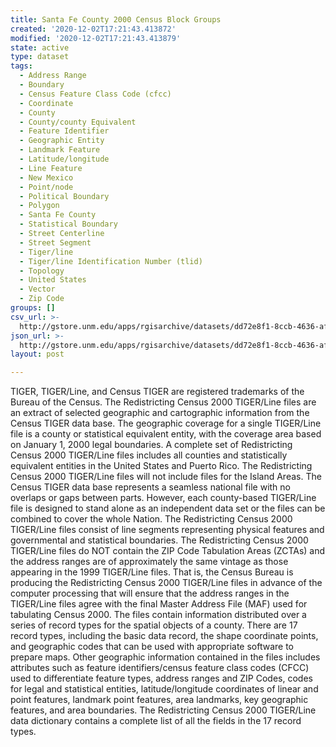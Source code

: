 ```yaml
---
title: Santa Fe County 2000 Census Block Groups
created: '2020-12-02T17:21:43.413872'
modified: '2020-12-02T17:21:43.413879'
state: active
type: dataset
tags:
  - Address Range
  - Boundary
  - Census Feature Class Code (cfcc)
  - Coordinate
  - County
  - County/county Equivalent
  - Feature Identifier
  - Geographic Entity
  - Landmark Feature
  - Latitude/longitude
  - Line Feature
  - New Mexico
  - Point/node
  - Political Boundary
  - Polygon
  - Santa Fe County
  - Statistical Boundary
  - Street Centerline
  - Street Segment
  - Tiger/line
  - Tiger/line Identification Number (tlid)
  - Topology
  - United States
  - Vector
  - Zip Code
groups: []
csv_url: >-
  http://gstore.unm.edu/apps/rgisarchive/datasets/dd72e8f1-8ccb-4636-af5e-b26411ccd460/tgr49bg00shp.derived.csv
json_url: >-
  http://gstore.unm.edu/apps/rgisarchive/datasets/dd72e8f1-8ccb-4636-af5e-b26411ccd460/tgr49bg00shp.derived.json
layout: post

---
```


TIGER, TIGER/Line, and Census TIGER are registered trademarks of the Bureau
of the Census. The Redistricting Census 2000 TIGER/Line files are an extract
of selected geographic and cartographic information from the Census TIGER
data base.  The geographic coverage for a single TIGER/Line file is a county
or statistical equivalent entity, with the coverage area based on January 1,
2000 legal boundaries.  A complete set of Redistricting Census 2000 TIGER/Line
files includes all counties and statistically equivalent entities in the United
States and Puerto Rico.  The Redistricting Census 2000 TIGER/Line files will
not include files for the Island Areas. The Census TIGER data base represents
a seamless national file with no overlaps or gaps between parts.  However, each
county-based TIGER/Line file is designed to stand alone as an independent data
set or the files can be combined to cover the whole Nation.  The Redistricting
Census 2000 TIGER/Line files consist of line segments representing physical
features and governmental and statistical boundaries.  The Redistricting Census
2000 TIGER/Line files do NOT contain the ZIP Code Tabulation Areas (ZCTAs) and
the address ranges are of approximately the same vintage as those appearing in
the 1999 TIGER/Line files.  That is, the Census Bureau is producing the
Redistricting Census 2000 TIGER/Line files in advance of the computer processing
that will ensure that the address ranges in the TIGER/Line files agree with the
final Master Address File (MAF) used for tabulating Census 2000.  The files contain
information distributed over a series of record types for the spatial objects of a
county.  There are 17 record types, including the basic data record, the shape
coordinate points, and geographic codes that can be used with appropriate software
to prepare maps.  Other geographic information contained in the files includes
attributes such as feature identifiers/census feature class codes (CFCC) used to
differentiate feature types, address ranges and ZIP Codes, codes for legal and
statistical entities, latitude/longitude coordinates of linear and point features,
landmark point features, area landmarks, key geographic features, and area
boundaries.  The Redistricting Census 2000 TIGER/Line data dictionary contains
a complete list of all the fields in the 17 record types.

